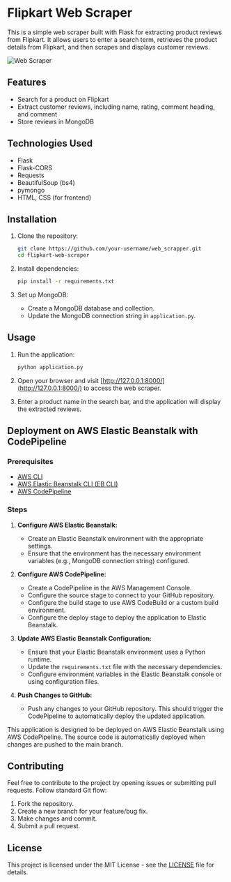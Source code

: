 # Flipkart Web Scraper

This is a simple web scraper built with Flask for extracting product reviews from Flipkart. It allows users to enter a search term, retrieves the product details from Flipkart, and then scrapes and displays customer reviews.

![Web Scraper](https://i.ibb.co/5rMKt7D/your-image-file.jpg)

## Features

- Search for a product on Flipkart
- Extract customer reviews, including name, rating, comment heading, and comment
- Store reviews in MongoDB

## Technologies Used

- Flask
- Flask-CORS
- Requests
- BeautifulSoup (bs4)
- pymongo
- HTML, CSS (for frontend)

## Installation

1. Clone the repository:

    ```bash
    git clone https://github.com/your-username/web_scrapper.git
    cd flipkart-web-scraper
    ```

2. Install dependencies:

    ```bash
    pip install -r requirements.txt
    ```

3. Set up MongoDB:

    - Create a MongoDB database and collection.
    - Update the MongoDB connection string in `application.py`.

## Usage

1. Run the application:

    ```bash
    python application.py
    ```

2. Open your browser and visit [http://127.0.0.1:8000/](http://127.0.0.1:8000/) to access the web scraper.

3. Enter a product name in the search bar, and the application will display the extracted reviews.

## Deployment on AWS Elastic Beanstalk with CodePipeline

### Prerequisites

- [AWS CLI](https://aws.amazon.com/cli/)
- [AWS Elastic Beanstalk CLI (EB CLI)](https://docs.aws.amazon.com/elasticbeanstalk/latest/dg/eb-cli3-install.html)
- [AWS CodePipeline](https://aws.amazon.com/codepipeline/)

### Steps

1. **Configure AWS Elastic Beanstalk:**

    - Create an Elastic Beanstalk environment with the appropriate settings.
    - Ensure that the environment has the necessary environment variables (e.g., MongoDB connection string) configured.

2. **Configure AWS CodePipeline:**

    - Create a CodePipeline in the AWS Management Console.
    - Configure the source stage to connect to your GitHub repository.
    - Configure the build stage to use AWS CodeBuild or a custom build environment.
    - Configure the deploy stage to deploy the application to Elastic Beanstalk.

3. **Update AWS Elastic Beanstalk Configuration:**

    - Ensure that your Elastic Beanstalk environment uses a Python runtime.
    - Update the `requirements.txt` file with the necessary dependencies.
    - Configure environment variables in the Elastic Beanstalk console or using configuration files.

4. **Push Changes to GitHub:**

    - Push any changes to your GitHub repository. This should trigger the CodePipeline to automatically deploy the updated application.


This application is designed to be deployed on AWS Elastic Beanstalk using AWS CodePipeline. The source code is automatically deployed when changes are pushed to the main branch.

## Contributing

Feel free to contribute to the project by opening issues or submitting pull requests. Follow standard Git flow:

1. Fork the repository.
2. Create a new branch for your feature/bug fix.
3. Make changes and commit.
4. Submit a pull request.

## License

This project is licensed under the MIT License - see the [LICENSE](LICENSE) file for details.
